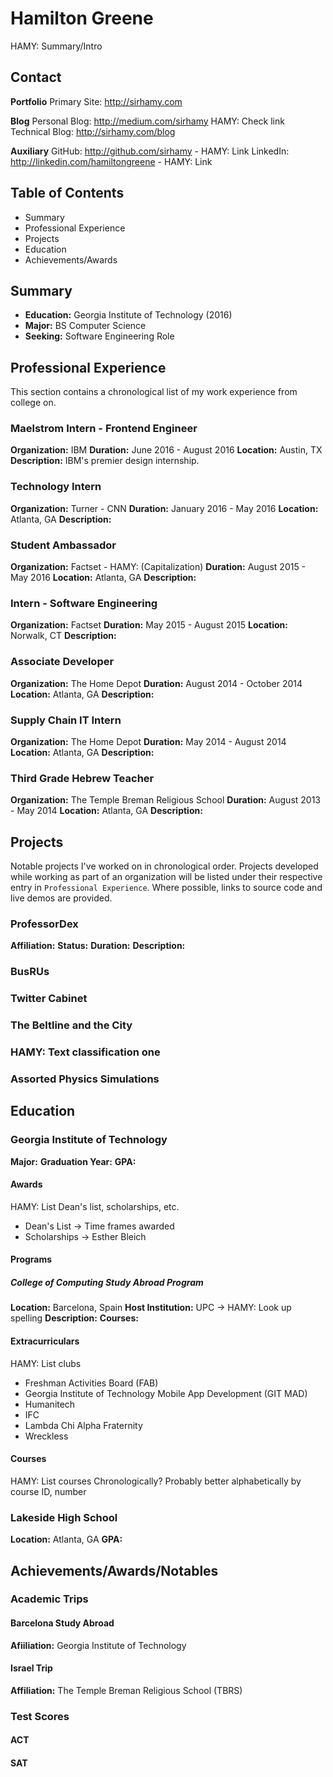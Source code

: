 # Hamilton Greene

HAMY: Summary/Intro

## Contact
**Portfolio**
Primary Site: http://sirhamy.com

**Blog**
Personal Blog: http://medium.com/sirhamy HAMY: Check link
Technical Blog: http://sirhamy.com/blog 

**Auxiliary**
GitHub: http://github.com/sirhamy - HAMY: Link
LinkedIn: http://linkedin.com/hamiltongreene - HAMY: Link

## Table of Contents
* Summary
* Professional Experience
* Projects
* Education
* Achievements/Awards

## Summary

* **Education:** Georgia Institute of Technology (2016)
* **Major:** BS Computer Science
* **Seeking:** Software Engineering Role

## Professional Experience

This section contains a chronological list of my work experience from college on.

### Maelstrom Intern - Frontend Engineer
**Organization:** IBM
**Duration:** June 2016 - August 2016
**Location:** Austin, TX
**Description:** IBM's premier design internship.

### Technology Intern
**Organization:** Turner - CNN
**Duration:** January 2016 - May 2016
**Location:** Atlanta, GA
**Description:** 

### Student Ambassador
**Organization:** Factset - HAMY: (Capitalization)
**Duration:** August 2015 - May 2016
**Location:** Atlanta, GA
**Description:** 

### Intern - Software Engineering
**Organization:** Factset
**Duration:** May 2015 - August 2015
**Location:** Norwalk, CT
**Description:** 

### Associate Developer
**Organization:** The Home Depot
**Duration:** August 2014 - October 2014
**Location:** Atlanta, GA
**Description:** 

### Supply Chain IT Intern
**Organization:** The Home Depot
**Duration:** May 2014 - August 2014
**Location:** Atlanta, GA
**Description:** 

### Third Grade Hebrew Teacher
**Organization:** The Temple Breman Religious School
**Duration:** August 2013 - May 2014
**Location:** Atlanta, GA
**Description:** 

## Projects

Notable projects I've worked on in chronological order. Projects developed while working as part of an organization will be listed under their respective entry in `Professional Experience`. Where possible, links to source code and live demos are provided.

### ProfessorDex
**Affiliation:**
**Status:**
**Duration:**
**Description:**

### BusRUs

### Twitter Cabinet

### The Beltline and the City

### HAMY: Text classification one

### Assorted Physics Simulations

## Education

### Georgia Institute of Technology
**Major:**
**Graduation Year:**
**GPA:**

#### Awards
HAMY: List Dean's list, scholarships, etc.
* Dean's List -> Time frames awarded
* Scholarships -> Esther Bleich

#### Programs

##### College of Computing Study Abroad Program
**Location:** Barcelona, Spain
**Host Institution:** UPC -> HAMY: Look up spelling
**Description:**
**Courses:**

#### Extracurriculars
HAMY: List clubs
* Freshman Activities Board (FAB)
* Georgia Institute of Technology Mobile App Development (GIT MAD)
* Humanitech
* IFC
* Lambda Chi Alpha Fraternity
* Wreckless

#### Courses
HAMY: List courses Chronologically? Probably better alphabetically by course ID, number

### Lakeside High School
**Location:** Atlanta, GA
**GPA:**

## Achievements/Awards/Notables

### Academic Trips

#### Barcelona Study Abroad
**Afiiliation:** Georgia Institute of Technology

#### Israel Trip
**Affiliation:** The Temple Breman Religious School (TBRS)

### Test Scores

#### ACT

#### SAT




